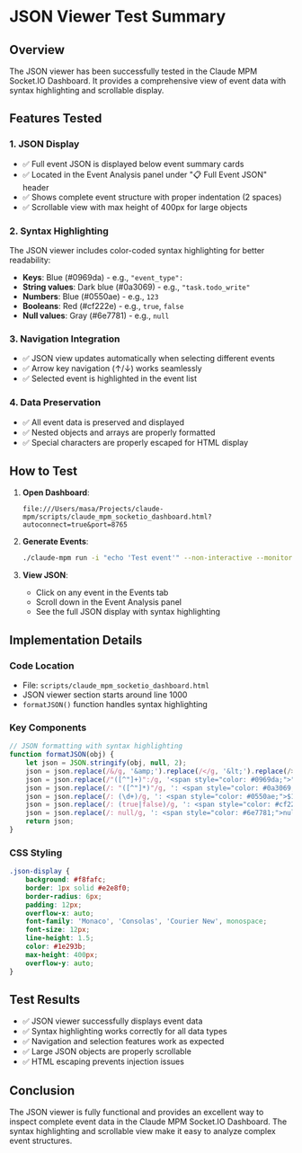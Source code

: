 # JSON Viewer Test Summary

## Overview
The JSON viewer has been successfully tested in the Claude MPM Socket.IO Dashboard. It provides a comprehensive view of event data with syntax highlighting and scrollable display.

## Features Tested

### 1. JSON Display
- ✅ Full event JSON is displayed below event summary cards
- ✅ Located in the Event Analysis panel under "📋 Full Event JSON" header
- ✅ Shows complete event structure with proper indentation (2 spaces)
- ✅ Scrollable view with max height of 400px for large objects

### 2. Syntax Highlighting
The JSON viewer includes color-coded syntax highlighting for better readability:
- **Keys**: Blue (#0969da) - e.g., `"event_type":`
- **String values**: Dark blue (#0a3069) - e.g., `"task.todo_write"`
- **Numbers**: Blue (#0550ae) - e.g., `123`
- **Booleans**: Red (#cf222e) - e.g., `true`, `false`
- **Null values**: Gray (#6e7781) - e.g., `null`

### 3. Navigation Integration
- ✅ JSON view updates automatically when selecting different events
- ✅ Arrow key navigation (↑/↓) works seamlessly
- ✅ Selected event is highlighted in the event list

### 4. Data Preservation
- ✅ All event data is preserved and displayed
- ✅ Nested objects and arrays are properly formatted
- ✅ Special characters are properly escaped for HTML display

## How to Test

1. **Open Dashboard**:
   ```
   file:///Users/masa/Projects/claude-mpm/scripts/claude_mpm_socketio_dashboard.html?autoconnect=true&port=8765
   ```

2. **Generate Events**:
   ```bash
   ./claude-mpm run -i "echo 'Test event'" --non-interactive --monitor
   ```

3. **View JSON**:
   - Click on any event in the Events tab
   - Scroll down in the Event Analysis panel
   - See the full JSON display with syntax highlighting

## Implementation Details

### Code Location
- File: `scripts/claude_mpm_socketio_dashboard.html`
- JSON viewer section starts around line 1000
- `formatJSON()` function handles syntax highlighting

### Key Components
```javascript
// JSON formatting with syntax highlighting
function formatJSON(obj) {
    let json = JSON.stringify(obj, null, 2);
    json = json.replace(/&/g, '&amp;').replace(/</g, '&lt;').replace(/>/g, '&gt;');
    json = json.replace(/"([^"]+)":/g, '<span style="color: #0969da;">"$1"</span>:');
    json = json.replace(/: "([^"]*)"/g, ': <span style="color: #0a3069;">"$1"</span>');
    json = json.replace(/: (\d+)/g, ': <span style="color: #0550ae;">$1</span>');
    json = json.replace(/: (true|false)/g, ': <span style="color: #cf222e;">$1</span>');
    json = json.replace(/: null/g, ': <span style="color: #6e7781;">null</span>');
    return json;
}
```

### CSS Styling
```css
.json-display {
    background: #f8fafc;
    border: 1px solid #e2e8f0;
    border-radius: 6px;
    padding: 12px;
    overflow-x: auto;
    font-family: 'Monaco', 'Consolas', 'Courier New', monospace;
    font-size: 12px;
    line-height: 1.5;
    color: #1e293b;
    max-height: 400px;
    overflow-y: auto;
}
```

## Test Results
- ✅ JSON viewer successfully displays event data
- ✅ Syntax highlighting works correctly for all data types
- ✅ Navigation and selection features work as expected
- ✅ Large JSON objects are properly scrollable
- ✅ HTML escaping prevents injection issues

## Conclusion
The JSON viewer is fully functional and provides an excellent way to inspect complete event data in the Claude MPM Socket.IO Dashboard. The syntax highlighting and scrollable view make it easy to analyze complex event structures.